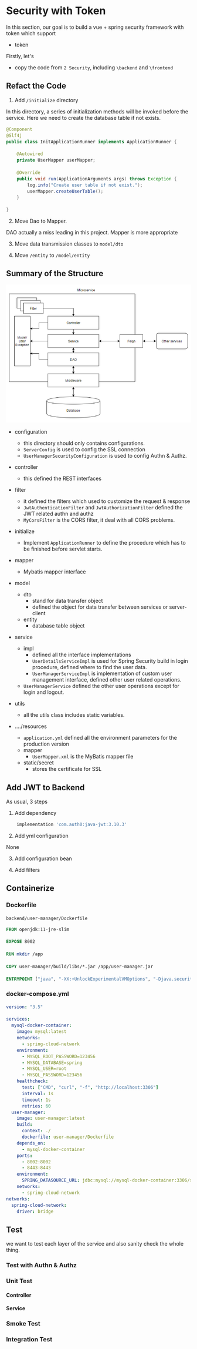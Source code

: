 # Security with Token

In this section, our goal is to build a vue + spring security framework with token which support

* token

Firstly, let's

* copy the code from `2 Security`, including `\backend` and `\frontend`

## Refact the Code

1. Add `/initialize` directory

In this directory, a series of initialization methods will be invoked before the service. Here we need to create the database table if not exists. 

```java
@Component
@Slf4j
public class InitApplicationRunner implements ApplicationRunner {

    @Autowired
    private UserMapper userMapper;

    @Override
    public void run(ApplicationArguments args) throws Exception {
        log.info("Create user table if not exist.");
        userMapper.createUserTable();
    }
    
}
```

2. Move Dao to Mapper. 

DAO actually a miss leading in this project. Mapper is more appropriate

3. Move data transmission classes to `model/dto`

4. Move `/entity` to `/model/entity`

## Summary of the Structure

![Microservice](../static/Microservice%20inner.png)

* configuration
    * this directory should only contains configurations.
    * `ServerConfig` is used to config the SSL connection
    * `UserManagerSecurityConfiguration` is used to config Authn & Authz. 
* controller
    * this defined the REST interfaces
* filter
    * it defined the filters which used to customize the request & response
    * `JwtAuthenticationFilter` and `JwtAuthorizationFilter` defined the JWT related authn and authz
    * `MyCorsFilter` is the CORS filter, it deal with all CORS problems. 
* initialize
    * Implement `ApplicationRunner` to define the procedure which has to be finished before servlet starts. 
* mapper
    * Mybatis mapper interface
* model
    * dto 
        * stand for data transfer object
        * defined the object for data transfer between services or server-client
    * entity
        * database table object
* service
    * impl
        * defined all the interface implementations
        * `UserDetailsServiceImpl` is used for Spring Security build in login procedure, defined where to find the user data. 
        * `UserManagerServiceImpl` is implementation of custom user management interface, defined other user related operations.
    * `UserManagerService` defined the other user operations except for login and logout. 
* utils
    * all the utils class includes static variables. 

* ..../resources
    * `application.yml` defined all the environment parameters for the production version
    * mapper
        * `UserMapper.xml` is the MyBatis mapper file
    * static/secret
        * stores the certificate for SSL

## Add JWT to Backend

As usual, 3 steps

1. Add dependency

```groovy
	implementation 'com.auth0:java-jwt:3.10.3'
```

2. Add yml configuration

None

3. Add configuration bean



4. Add filters

## Containerize 

### Dockerfile
`backend/user-manager/Dockerfile`
```dockerfile
FROM openjdk:11-jre-slim

EXPOSE 8002

RUN mkdir /app

COPY user-manager/build/libs/*.jar /app/user-manager.jar

ENTRYPOINT ["java", "-XX:+UnlockExperimentalVMOptions", "-Djava.security.egd=file:/dev/./urandom","-jar","/app/user-manager.jar"]
```

### docker-compose.yml

```yaml
version: "3.5"

services:
  mysql-docker-container:
    image: mysql:latest
    networks:
      - spring-cloud-network
    environment:
      - MYSQL_ROOT_PASSWORD=123456
      - MYSQL_DATABASE=spring
      - MYSQL_USER=root
      - MYSQL_PASSWORD=123456
    healthcheck:
      test: ["CMD", "curl", "-f", "http://localhost:3306"]
      interval: 1s
      timeout: 1s
      retries: 60
  user-manager:
    image: user-manager:latest
    build:
      context: ./
      dockerfile: user-manager/Dockerfile
    depends_on:
      - mysql-docker-container
    ports:
      - 8002:8002
      - 8443:8443
    environment:
      SPRING_DATASOURCE_URL: jdbc:mysql://mysql-docker-container:3306/spring?autoReconnect=true&allowPublicKeyRetrieval=true&useSSL=false
    networks:
      - spring-cloud-network
networks:
  spring-cloud-network:
    driver: bridge
```

## Test

we want to test each layer of the service and also sanity check the whole thing. 

### Test with Authn & Authz



### Unit Test

#### Controller

#### Service

### Smoke Test



### Integration Test